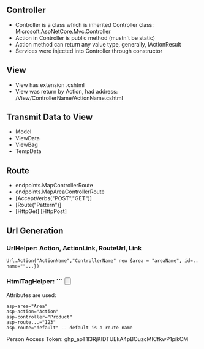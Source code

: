 ## Controller

- Controller is a class which is inherited Controller class: Microsoft.AspNetCore.Mvc.Controller
- Action in Controller is public method (mustn't be static)
- Action method can return any value type, generally, IActionResult
- Services were injected into Controller through constructor

## View

- View has extension .cshtml
- View was return by Action, had address: /View/ControllerName/ActionName.cshtml

## Transmit Data to View

- Model
- ViewData
- ViewBag
- TempData

## Route

- endpoints.MapControllerRoute
- endpoints.MapAreaControllerRoute
- [AcceptVerbs("POST","GET")]
- [Route("Pattern")]
- [HttpGet] [HttpPost]

## Url Generation

### UrlHelper: Action, ActionLink, RouteUrl, Link

```
Url.Action("ActionName","ControllerName" new {area = "areaName", id=.. name=""...})
```

### HtmlTagHelper: ``` <a> <button> <form>

Attributes are used:

```
asp-area="Area"
asp-action="Action"
asp-controller="Product"
asp-route...="123"
asp-route="default" -- default is a route name
```

Person Access Token: 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
